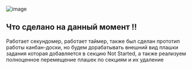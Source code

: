 ![image](https://github.com/user-attachments/assets/f6be3461-e1ef-4850-8241-63ac0c5774eb)

## Что сделано на данный момент :bangbang:
Работает секундомер, работает таймер, также был сделан прототип работы канбан-доски, но будем дорабатывать внешний вид плашки задания которая добавляется в секцию Not Started, а также реализуем полноценное перемещение плашек по секциям и их удаление
